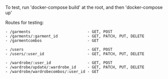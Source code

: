 To test, run 'docker-compose build' at the root, and then 'docker-compose up'

Routes for testing:

    - /garments                         - GET, POST
    - /garments/:garment_id             - GET, PATCH, PUT, DELETE
    - /garmentcombos                    - GET

    - /users                            - GET, POST
    - /users/:user_id                   - GET, PATCH, PUT, DELETE

    - /wardrobe/:user_id                - GET, POST
    - /wardrobe/update/:wardrobe_id     - GET, PATCH, PUT, DELETE
    - /wardrobe/wardrobecombos/:user_id - GET
